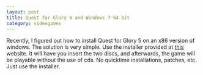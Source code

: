 ```yaml
---
layout: post
title: Quest for Glory 5 and Windows 7 64 bit
category: videogames
---
```


Recently, I figured out how to install Quest for Glory 5 on an x86 version of windows. The solution is very simple. Use the installer provided at [this](http://sierrahelp.com/Patches-Updates/NewSierraInstallers.html#Q) website. It will have you insert the two discs, and afterwards, the game will be playable without the use of cds. No quicktime installations, patches, etc. Just use the installer.
